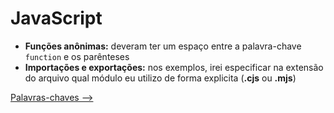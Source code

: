 # JavaScript

- **Funções anônimas:** deveram ter um espaço entre a palavra-chave `function` e os parênteses
- **Importações e exportações:** nos exemplos, irei especificar na extensão do arquivo qual módulo eu utilizo de forma explicita (**.cjs** ou **.mjs**)

[Palavras-chaves -->](./palavras-chaves.md)